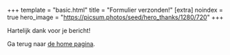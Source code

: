 +++
template = "basic.html"
title = "Formulier verzonden!"
[extra]
noindex = true
hero_image = "https://picsum.photos/seed/hero_thanks/1280/720"
+++

Hartelijk dank voor je bericht!

Ga terug naar [de home pagina](/).
